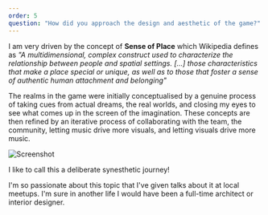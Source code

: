 ```yaml
---
order: 5
question: "How did you approach the design and aesthetic of the game?"
---
```


I am very driven by the concept of **Sense of Place** which Wikipedia defines as *"A multidimensional, complex construct used to characterize the relationship between people and spatial settings. [...] those characteristics that make a place special or unique, as well as to those that foster a sense of authentic human attachment and belonging"*

The realms in the game were initially conceptualised by a genuine process of taking cues from actual dreams, the real worlds, and closing my eyes to see what comes up in the screen of the imagination. These concepts are then refined by an iterative process of collaborating with the team, the community, letting music drive more visuals, and letting visuals drive more music.

![Screenshot](./images/namu.png)

I like to call this a deliberate synesthetic journey!

I'm so passionate about this topic that I've given talks about it at local meetups. I'm sure in another life I would have been a full-time architect or interior designer.
